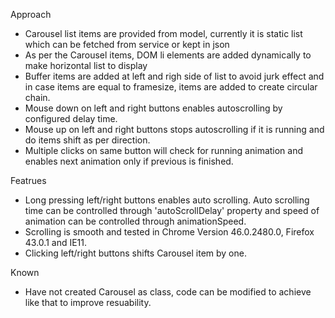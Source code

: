 Approach

- Carousel list items are provided from model, currently it is static list which can be fetched from service or kept in json
- As per the Carousel items, DOM li elements are added dynamically to make horizontal list to display
- Buffer items are added at left and righ side of list to avoid jurk effect and in case items are equal to framesize, items are added to create       circular chain.
- Mouse down on left and right buttons enables autoscrolling by configured delay time.
- Mouse up on left and right buttons stops autoscrolling if it is running and do items shift as per direction.
- Multiple clicks on same button will check for running animation and enables next animation only if previous is finished.

Featrues

- Long pressing left/right buttons enables auto scrolling. Auto scrolling time can be controlled through 'autoScrollDelay' property and speed of animation can be controlled through animationSpeed.
- Scrolling is smooth and tested in Chrome Version 46.0.2480.0, Firefox 43.0.1 and IE11.
- Clicking left/right buttons shifts Carousel item by one.


Known

- Have not created Carousel as class, code can be modified to achieve like that to improve resuability.